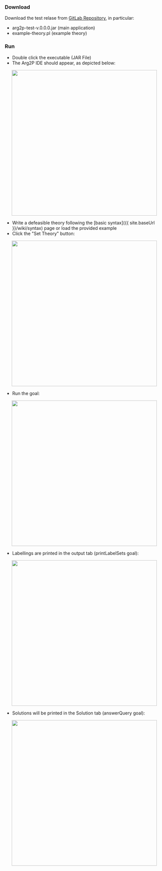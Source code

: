 ---
---

### Download
Download the test relase from [GitLab Repository](https://gitlab.com/pika-lab/argumentation/arg2p/-/releases), in particular:
- arg2p-test-v.0.0.0.jar (main application)
- example-theory.pl (example theory)


### Run

- Double click the executable (JAR File)
- The Arg2P IDE should appear, as depicted below:

<!--- ![Arg2P IDE][run1] --->

<!--- [run1]: {{ 'assets/media/run1.png'|asset|scale(0.65)  }} --->

<p align="center">
  <img width="460" src={{ 'assets/media/run1.png'|asset|scale(0.65)  }}>
</p>


- Write a defeasible theory following the [basic syntax]({{ site.baseUrl }}/wiki/syntax) page or load the provided example
- Click the "Set Theory" button:
<!--- ![Arg2P IDE Set Theory][run2] --->

<!--- [run2]: {{ 'assets/media/run2.png'|asset|scale(0.65)  }} --->

<p align="center">
  <img width="460" src={{ 'assets/media/run2.png'|asset|scale(0.65)  }}>
</p>

- Run the goal:
<!--- ![Arg2P IDE Solve][run3] --->

<!--- [run3]: {{ 'assets/media/run3.png'|asset|scale(0.65)  }} --->

<p align="center">
  <img width="460" src={{ 'assets/media/run3.png'|asset|scale(0.65)  }}>
</p>


- Labellings are printed in the output tab (printLabelSets goal):
<!--- ![Arg2P IDE Labelling][run4] --->

<!--- [run4]: {{ 'assets/media/run4.png'|asset|scale(0.65)  }} --->

<p align="center">
  <img width="460" src={{ 'assets/media/run4.png'|asset|scale(0.65)  }}>
</p>


- Solutions will be printed in the Solution tab (answerQuery goal):
<!--- ![Arg2P IDE query][run5] --->

<!--- [run5]: {{ 'assets/media/run5.png'|asset|scale(0.65)  }} --->

<p align="center">
  <img width="460" src={{ 'assets/media/run5.png'|asset|scale(0.65)  }}>
</p>
